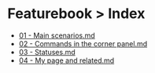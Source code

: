 # Featurebook > Index

* [01 - Main scenarios.md](<featurebook/01 - Main scenarios.md>)
* [02 - Commands in the corner panel.md](<featurebook/02 - Commands in the corner panel.md>)
* [03 - Statuses.md](<featurebook/03 - Statuses.md>)
* [04 - My page and related.md](<featurebook/04 - My page and related.md>)

